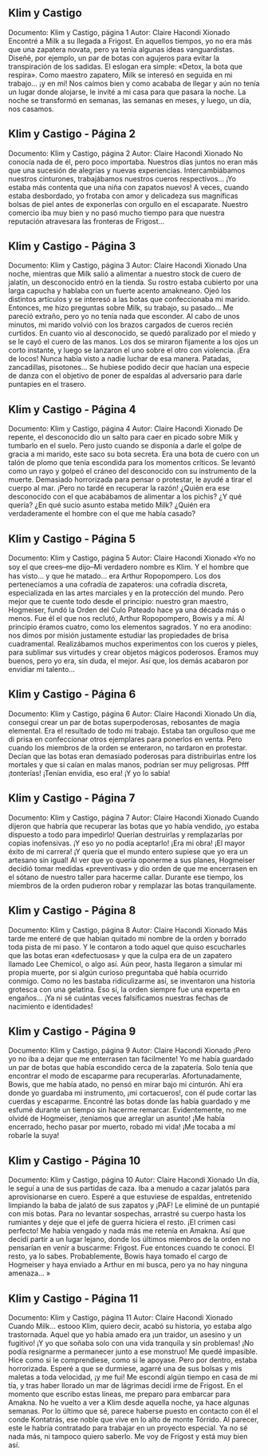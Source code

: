 ## Klim y Castigo
Documento: Klim y Castigo, página 1
Autor: Claire Hacondi Xionado
Encontré a Milk a su llegada a Frigost. En aquellos tiempos, yo no era más que una zapatera novata, pero ya tenía algunas ideas vanguardistas. Diseñé, por ejemplo, un par de botas con agujeros para evitar la transpiración de los sadidas. El eslogan era simple: «Detox, la bota que respira».
Como maestro zapatero, Milk se interesó en seguida en mi trabajo... ¡y en mí! Nos caímos bien y como acababa de llegar y aún no tenía un lugar donde alojarse, le invité a mi casa para que pasara la noche. La noche se transformó en semanas, las semanas en meses,  y luego, un día, nos casamos.

## Klim y Castigo - Página 2
Documento: Klim y Castigo, página 2
Autor: Claire Hacondi Xionado
No conocía nada de él, pero poco importaba. Nuestros días juntos no eran más que una sucesión de alegrías y nuevas experiencias. Intercambiábamos nuestros cinturones, trabajábamos nuestros cueros respectivos... ¡Yo estaba más contenta que una niña con zapatos nuevos!
A veces, cuando estaba desbordado, yo frotaba con amor y delicadeza sus magníficas bolsas de piel antes de exponerlas con orgullo en el escaparate. Nuestro comercio iba muy bien y no pasó mucho tiempo para que nuestra reputación atravesara las fronteras de Frigost...

## Klim y Castigo - Página 3
Documento: Klim y Castigo, página 3
Autor: Claire Hacondi Xionado
Una noche, mientras que Milk salió a alimentar a nuestro stock de cuero de jalatín, un desconocido entró en la tienda. Su rostro estaba cubierto por una larga capucha y hablaba con un fuerte acento amakneano. Ojeó los distintos artículos y se interesó a las botas que confeccionaba mi marido. Entonces, me hizo preguntas sobre Milk, su trabajo, su pasado...
Me pareció extraño, pero yo no tenía nada que esconder. Al cabo de unos minutos, mi marido volvió con los brazos cargados de cueros recién curtidos. En cuanto vio al desconocido, se quedó paralizado por el miedo y se le cayó el cuero de las manos. Los dos se miraron fijamente a los ojos un corto instante, y luego se lanzaron el uno sobre el otro con violencia. ¡Era de locos! Nunca había visto a nadie luchar de esa manera. Patadas, zancadillas, pisotones... Se hubiese podido decir que hacían una especie de danza con el objetivo de poner de espaldas al adversario para darle puntapies en el trasero.

## Klim y Castigo - Página 4
Documento: Klim y Castigo, página 4
Autor: Claire Hacondi Xionado
De repente, el desconocido dio un salto para caer en picado sobre Milk y tumbarlo en el suelo. Pero justo cuando se disponía a darle el golpe de gracia a mi marido, este saco su bota secreta. Era una bota de cuero con un talón de plomo que tenía escondida para los momentos críticos. Se levantó como un rayo y golpeó el cráneo del desconocido con su instrumento de la muerte. Demasiado horrorizada para pensar o protestar, le ayudé a tirar el cuerpo al mar. ¡Pero no tardé en recuperar la razón! ¿Quién era ese desconocido con el que acabábamos de alimentar a los pichis? ¿Y qué quería? ¿En qué sucio asunto estaba metido Milk? ¿Quién era verdaderamente el hombre con el que me había casado?

## Klim y Castigo - Página 5
Documento: Klim y Castigo, página 5
Autor: Claire Hacondi Xionado
«Yo no soy el que crees  ̶ me dijo ̶   Mi verdadero nombre es Klim. Y el hombre que has visto... y que he matado... era Arthur Ropopompero. Los dos pertenecíamos a una cofradía de zapateros: una cofradía discreta, especializada en las artes marciales y en la protección del mundo.
Pero mejor que te cuente todo desde el principio: nuestro gran maestro, Hogmeiser, fundó la Orden del Culo Pateado hace ya una década más o menos. Fue él el que nos reclutó, Arthur Ropopompero, Bowis y a mí. Al principio éramos cuatro, como los elementos sagrados. Y no era anodino: nos dimos por misión justamente estudiar las propiedades de brisa cuadramental. Realizábamos muchos experimentos con los cueros y pieles, para sublimar sus virtudes y crear objetos mágicos poderosos. Éramos muy buenos, pero yo era, sin duda, el mejor. Así que, los demás acabaron por envidiar mi talento...

## Klim y Castigo - Página 6
Documento: Klim y Castigo, página 6
Autor: Claire Hacondi Xionado
Un día, conseguí crear un par de botas superpoderosas, rebosantes de magia elemental. Era el resultado de todo mi trabajo. Estaba tan orgulloso que me di prisa en confeccionar otros ejemplares para ponerlos en venta. Pero cuando los miembros de la orden se enteraron, no tardaron en protestar. Decían que las botas eran demasiado poderosas para distribuirlas entre los mortales y que si caían en malas manos, podrían ser muy peligrosas. Pfff ¡tonterías! ¡Tenían envidia, eso era! ¡Y yo lo sabía!

## Klim y Castigo - Página 7
Documento: Klim y Castigo, página 7
Autor: Claire Hacondi Xionado
Cuando dijeron que habría que recuperar las botas que yo había vendido, ¡yo estaba dispuesto a todo para impedirlo! Querían destruirlas y remplazarlas por copias inofensivas. ¡Y eso yo no podía aceptarlo! ¡Era mi obra! ¡El mayor éxito de mi carrera! ¡Y quería que el mundo entero supiese que yo era un artesano sin igual! Al ver que yo quería  oponerme a sus planes, Hogmeiser decidió tomar medidas «preventivas» y dio orden de que me encerrasen en el sótano de nuestro taller para hacerme callar. Durante ese tiempo, los miembros de la orden pudıeron robar y remplazar las botas tranquilamente.

## Klim y Castigo - Página 8
Documento: Klim y Castigo, página 8
Autor: Claire Hacondi Xionado
Más tarde me enteré de que habían quitado mi nombre de la orden y borrado toda pista de mi paso. Y le contaron a todo aquel que quiso escucharles que las botas eran «defectuosas» y que la culpa era de un zapatero llamado Lee Chemicol, o algo así. Aún peor, hasta llegaron a simular mi propia muerte, por si algún curioso preguntaba qué había ocurrido conmigo. Como no les bastaba ridiculizarme así, se inventaron una historia grotesca con una gelatina. Eso sí, la orden siempre fue una experta en engaños... ¡Ya ni sé cuántas veces falsificamos nuestras fechas de nacimiento e identidades!

## Klim y Castigo - Página 9
Documento: Klim y Castigo, página 9
Autor: Claire Hacondi Xionado
¡Pero yo no iba a dejar que me enterrasen tan fácilmente! Yo me había guardado un par de botas que había escondido cerca de la zapatería. Solo tenía que encontrar el modo de escaparme para recuperarlas. Afortunadamente, Bowis, que me había atado, no pensó en mirar bajo mi cinturón. Ahí era donde yo guardaba mi instrumento, ¡mi cortacueros!, con él pude cortar las cuerdas y escaparme. Encontré las botas donde las había guardado y me esfumé durante un tiempo sin hacerme remarcar. Evidentemente, no me olvidé de Hogmeiser, ¡teníamos que arreglar un asunto! ¡Me había encerrado, hecho pasar por muerto, robado mi vida! ¡Me tocaba a mí robarle la suya!

## Klim y Castigo - Página 10
Documento: Klim y Castigo, página 10
Autor: Claire Hacondi Xionado
Un día, le seguí a una de sus partidas de caza. Iba a menudo a cazar jalatós para aprovisionarse en cuero. Esperé a que estuviese de espaldas, entretenido limpiando la baba de jalató de sus zapatos y ¡PAF! Le eliminé de un puntapié con mis botas. Para no levantar sospechas, arrastré su cuerpo hasta los rumiantes y deje que el jefe de guerra hiciera el resto. ¡El crimen casi perfecto! Me había vengado y nada más me retenía en Amakna. Así que decidí partir a un lugar lejano, donde los últimos miembros de la orden no pensarían en venir a buscarme: Frigost. Fue entonces cuando te conocí. El resto, ya lo sabes. Probablemente, Bowis haya tomado el cargo de Hogmeiser y haya enviado a Arthur en mi busca, pero ya no hay ninguna amenaza... »

## Klim y Castigo - Página 11
Documento: Klim y Castigo, página 11
Autor: Claire Hacondi Xionado
Cuando Milk... estooo Klim, quiero decir, acabó su historia, yo estaba algo trastornada. Aquel que yo había amado era ¡un traidor, un asesino y un fugitivo! ¡Y yo que soñaba solo con una vida tranquila y sin problemas! ¡No podía resignarme a permanecer junto a ese monstruo! Me quedé impasible. Hice como si le comprendiese, como si le apoyase. Pero por dentro, estaba horrorizada. Esperé a que se durmiese, agarré una de sus bolsas y mis maletas a toda velocidad, ¡y me fui! Me escondí algún tiempo en casa de mi tía, y tras haber llorado un mar de lágrimas decidí irme de Frigost.
En el momento que escribo estas líneas, me preparo para embarcar para Amakna. No he vuelto a ver a Klim desde aquella noche, ya hace algunas semanas. Por lo último que sé, parece haberse puesto en contacto con él el conde Kontatrás, ese noble que vive en lo alto de monte Tórrido. Al parecer, este le habría contratado para trabajar en un proyecto especial. Ya no sé nada más, ni tampoco quiero saberlo.
Me voy de Frigost y está muy bien así.
